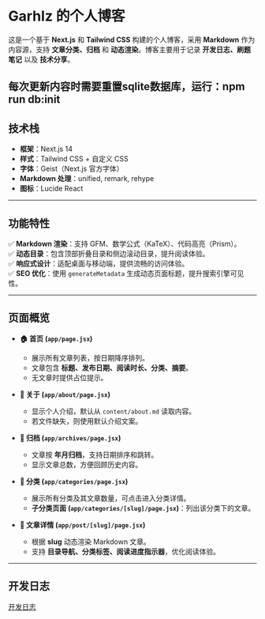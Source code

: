 # **Garhlz 的个人博客**  
这是一个基于 **Next.js** 和 **Tailwind CSS** 构建的个人博客，采用 **Markdown** 作为内容源，支持 **文章分类、归档** 和 **动态渲染**。博客主要用于记录 **开发日志、刷题笔记** 以及 **技术分享**。  


每次更新内容时需要重置sqlite数据库，运行：npm run db:init
---

## **技术栈**  
- **框架**：Next.js 14  
- **样式**：Tailwind CSS + 自定义 CSS  
- **字体**：Geist（Next.js 官方字体）  
- **Markdown 处理**：unified, remark, rehype  
- **图标**：Lucide React  

---

## **功能特性**  
✅ **Markdown 渲染**：支持 GFM、数学公式（KaTeX）、代码高亮（Prism）。  
✅ **动态目录**：包含顶部折叠目录和侧边滚动目录，提升阅读体验。  
✅ **响应式设计**：适配桌面与移动端，提供流畅的访问体验。  
✅ **SEO 优化**：使用 `generateMetadata` 生成动态页面标题，提升搜索引擎可见性。  

---

## **页面概览**  
- **🏠 首页 (`app/page.jsx`)**  
  - 展示所有文章列表，按日期降序排列。  
  - 文章包含 **标题、发布日期、阅读时长、分类、摘要**。  
  - 无文章时提供占位提示。  

- **👤 关于 (`app/about/page.jsx`)**  
  - 显示个人介绍，默认从 `content/about.md` 读取内容。  
  - 若文件缺失，则使用默认介绍文案。  

- **📁 归档 (`app/archives/page.jsx`)**  
  - 文章按 **年月归档**，支持日期排序和跳转。  
  - 显示文章总数，方便回顾历史内容。  

- **📂 分类 (`app/categories/page.jsx`)**  
  - 展示所有分类及其文章数量，可点击进入分类详情。  
  - **子分类页面 (`app/categories/[slug]/page.jsx`)**：列出该分类下的文章。  

- **📝 文章详情 (`app/post/[slug]/page.jsx`)**  
  - 根据 **slug** 动态渲染 Markdown 文章。  
  - 支持 **目录导航、分类标签、阅读进度指示器**，优化阅读体验。  

---
## 开发日志
[开发日志](/content/博客开发日志.md)
